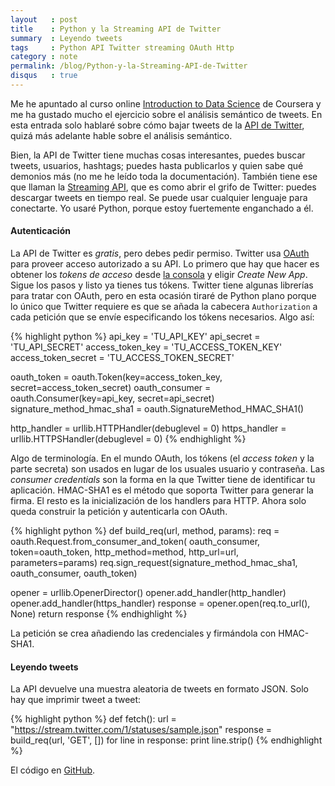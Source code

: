 ```yaml
---
layout   : post
title    : Python y la Streaming API de Twitter
summary  : Leyendo tweets
tags     : Python API Twitter streaming OAuth Http
category : note
permalink: /blog/Python-y-la-Streaming-API-de-Twitter
disqus   : true
---
```


Me he apuntado al curso online [Introduction to Data Science][coursera] de
Coursera y me ha gustado mucho
el ejercicio sobre el análisis semántico de tweets.
En esta entrada solo hablaré sobre cómo bajar tweets de
la [API de Twitter][apitwitter], quizá más adelante hable sobre el
análisis semántico.

Bien, la API de Twitter tiene muchas cosas interesantes,
puedes buscar tweets, usuarios, hashtags; puedes hasta publicarlos
y quien sabe qué demonios más (no me he leído toda la documentación).
También tiene ese que llaman la [Streaming API][streamingapi], que es como abrir
el grifo de Twitter: puedes descargar tweets en tiempo real.
Se puede usar cualquier lenguaje para conectarte. Yo usaré
Python, porque estoy fuertemente enganchado a él.

#### Autenticación
La API de Twitter es *gratis*, pero debes pedir permiso. Twitter usa [OAuth][oauth]
para proveer acceso autorizado a su API.
Lo primero que hay que hacer es obtener los *tokens de acceso* desde
[la consola][consoletwitter] y eligir  *Create New App*.
Sigue los pasos y listo ya tienes tus tókens.
Twitter tiene algunas librerías para tratar con
OAuth, pero en esta ocasión tiraré de Python plano porque
lo único que Twitter requiere es que se añada
la cabecera `Authorization` a cada petición que se envíe especificando
los tókens necesarios. Algo así:

{% highlight python %}
api_key = 'TU_API_KEY'
api_secret = 'TU_API_SECRET'
access_token_key = 'TU_ACCESS_TOKEN_KEY'
access_token_secret = 'TU_ACCESS_TOKEN_SECRET'

oauth_token = oauth.Token(key=access_token_key, secret=access_token_secret)
oauth_consumer = oauth.Consumer(key=api_key, secret=api_secret)
signature_method_hmac_sha1 = oauth.SignatureMethod_HMAC_SHA1()

http_handler  = urllib.HTTPHandler(debuglevel = 0)
https_handler = urllib.HTTPSHandler(debuglevel = 0)
{% endhighlight %}

Algo de terminología. En el mundo OAuth, los tókens (el *access token* y
la parte secreta) son usados en lugar de los usuales usuario y
contraseña. Las *consumer credentials* son la forma en la que
Twitter tiene de identificar tu aplicación.
HMAC-SHA1 es el método que soporta Twitter para generar la firma.
El resto es la inicialización de los handlers para HTTP.
Ahora solo queda construir la petición y autenticarla con OAuth.

{% highlight python %}
def build_req(url, method, params):
  req = oauth.Request.from_consumer_and_token(
    oauth_consumer, token=oauth_token, http_method=method, http_url=url, parameters=params)
  req.sign_request(signature_method_hmac_sha1, oauth_consumer, oauth_token)

  opener = urllib.OpenerDirector()
  opener.add_handler(http_handler)
  opener.add_handler(https_handler)
  response = opener.open(req.to_url(), None)
  return response
{% endhighlight %}

La petición se crea añadiendo las credenciales y firmándola
con HMAC-SHA1.

#### Leyendo tweets
La API devuelve una muestra aleatoria
de tweets en formato JSON. Solo hay que imprimir tweet a tweet:

{% highlight python %}
def fetch():
  url = "https://stream.twitter.com/1/statuses/sample.json"
  response = build_req(url, 'GET', [])
  for line in response:
     print line.strip()
{% endhighlight %}

El código en [GitHub][github].

[coursera]: https://www.coursera.org/course/datasci
[apitwitter]: https://dev.twitter.com/
[streamingapi]: https://dev.twitter.com/docs/api/streaming
[consoletwitter]: https://apps.twitter.com/app/new
[oauth]: http://oauth.net/
[github]: https://github.com/enrmarc/twitter-api-python